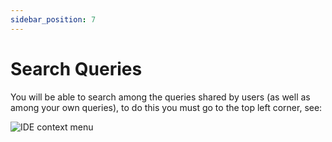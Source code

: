 ```yaml
---
sidebar_position: 7
---
```


# Search Queries

You will be able to search among the queries shared by users (as well as among your own queries), to do this you must go to the top left corner, see:

![IDE context menu](/img/ide/query_search.png)